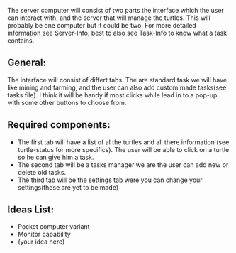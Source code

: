The server computer will consist of two parts the interface which the user can interact with, and the server that will manage the turtles.
This will probably be one computer but it could be two.
For more detailed information see Server-Info, best to also see Task-Info to know what a task contains.


## General:
The interface will consist of differt tabs.
The are standard task we will have like mining and farming, and the user can also add custom made tasks(see tasks file).
I think it will be handy if most clicks while lead in to a pop-up with some other buttons to choose from.

## Required components:
* The first tab will have a list of al the turtles and all there information (see turtle-status for more specifics).
The user will be able to click on a turtle so he can give him a task.
* The second tab will be a tasks manager we are the user can add new or delete old tasks.
* The third tab will be the settings tab were you can change your settings(these are yet to be made)



## Ideas List:
* Pocket computer variant
* Monitor capability
* (your idea here)